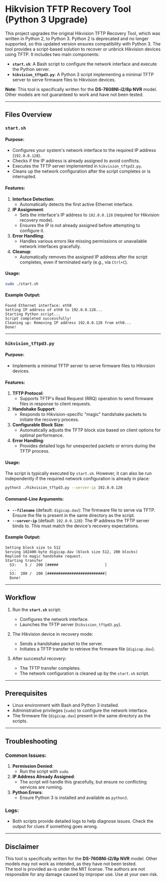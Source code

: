 # Hikvision TFTP Recovery Tool (Python 3 Upgrade)

This project upgrades the original Hikvision TFTP Recovery Tool, which was written in Python 2, to Python 3. Python 2 is deprecated and no longer supported, so this updated version ensures compatibility with Python 3. The tool provides a script-based solution to recover or unbrick Hikvision devices using TFTP. It includes two main components:  
- **`start.sh`**: A Bash script to configure the network interface and execute the Python server.  
- **`hikvision_tftpd3.py`**: A Python 3 script implementing a minimal TFTP server to serve firmware files to Hikvision devices.

**Note**: This tool is specifically written for the **DS-7608NI-i2/8p NVR** model. Other models are not guaranteed to work and have not been tested.

---

## Files Overview

### `start.sh`

#### Purpose:
- Configures your system's network interface to the required IP address (`192.0.0.128`).
- Checks if the IP address is already assigned to avoid conflicts.
- Executes the TFTP server implemented in `hikvision_tftpd3.py`.
- Cleans up the network configuration after the script completes or is interrupted.

#### Features:
1. **Interface Detection**:
   - Automatically detects the first active Ethernet interface.
2. **IP Assignment**:
   - Sets the interface's IP address to `192.0.0.128` (required for Hikvision recovery mode).
   - Ensures the IP is not already assigned before attempting to configure it.
3. **Error Handling**:
   - Handles various errors like missing permissions or unavailable network interfaces gracefully.
4. **Cleanup**:
   - Automatically removes the assigned IP address after the script completes, even if terminated early (e.g., via `Ctrl+C`).

#### Usage:
```bash
sudo ./start.sh
```

#### Example Output:
```
Found Ethernet interface: eth0
Setting IP address of eth0 to 192.0.0.128...
Starting Python script...
Script completed successfully!
Cleaning up: Removing IP address 192.0.0.128 from eth0...
Done!
```

---

### `hikvision_tftpd3.py`

#### Purpose:
- Implements a minimal TFTP server to serve firmware files to Hikvision devices.

#### Features:
1. **TFTP Protocol**:
   - Supports TFTP's Read Request (RRQ) operation to send firmware files in response to client requests.
2. **Handshake Support**:
   - Responds to Hikvision-specific "magic" handshake packets to initiate the recovery process.
3. **Configurable Block Size**:
   - Automatically adjusts the TFTP block size based on client options for optimal performance.
4. **Error Handling**:
   - Provides detailed logs for unexpected packets or errors during the TFTP process.

#### Usage:
The script is typically executed by `start.sh`. However, it can also be run independently if the required network configuration is already in place:
```bash
python3 ./hikvision_tftpd3.py --server-ip 192.0.0.128
```

#### Command-Line Arguments:
- **`--filename`** (default: `digicap.dav`):
  The firmware file to serve via TFTP. Ensure the file is present in the same directory as the script.
- **`--server-ip`** (default: `192.0.0.128`):
  The IP address the TFTP server binds to. This must match the device's recovery expectations.

#### Example Output:
```
Setting block size to 512
Serving 102400-byte digicap.dav (block size 512, 200 blocks)
Replied to magic handshake request.
Starting transfer
  53:    5 /  200 [#####                     ]
  ...
  53:  200 /  200 [##########################]
  Done!
```

---

## Workflow

1. Run the **`start.sh`** script:
   - Configures the network interface.
   - Launches the TFTP server (`hikvision_tftpd3.py`).

2. The Hikvision device in recovery mode:
   - Sends a handshake packet to the server.
   - Initiates a TFTP transfer to retrieve the firmware file (`digicap.dav`).

3. After successful recovery:
   - The TFTP transfer completes.
   - The network configuration is cleaned up by the `start.sh` script.

---

## Prerequisites

- Linux environment with Bash and Python 3 installed.
- Administrative privileges (`sudo`) to configure the network interface.
- The firmware file (`digicap.dav`) present in the same directory as the scripts.

---

## Troubleshooting

### Common Issues:
1. **Permission Denied**:
   - Run the script with `sudo`.
2. **IP Address Already Assigned**:
   - The script will handle this gracefully, but ensure no conflicting services are running.
3. **Python Errors**:
   - Ensure Python 3 is installed and available as `python3`.

### Logs:
- Both scripts provide detailed logs to help diagnose issues. Check the output for clues if something goes wrong.

---

## Disclaimer

This tool is specifically written for the **DS-7608NI-i2/8p NVR** model. Other models may not work as intended, as they have not been tested.  
The tool is provided as-is under the MIT license. The authors are not responsible for any damage caused by improper use. Use at your own risk.
